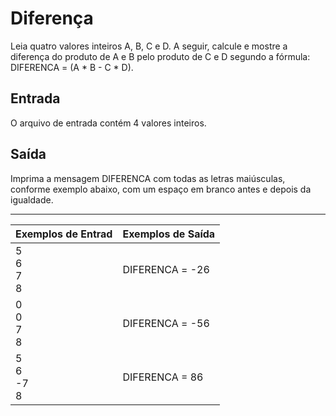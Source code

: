 # Diferença

Leia quatro valores inteiros A, B, C e D. A seguir, calcule e mostre a diferença do produto de A e B pelo produto de C e D segundo a fórmula: DIFERENCA = (A * B - C * D).

## Entrada

O arquivo de entrada contém 4 valores inteiros.

## Saída

Imprima a mensagem DIFERENCA com todas as letras maiúsculas, conforme exemplo abaixo, com um espaço em branco antes e depois da igualdade.

---

| Exemplos de Entrad      | Exemplos de Saída |
| :---------------------- | :---------------- |
| 5 <br> 6 <br> 7 <br> 8  | DIFERENCA = -26   |
| 0 <br> 0 <br> 7 <br> 8  | DIFERENCA = -56   |
| 5 <br> 6 <br> -7 <br> 8 | DIFERENCA = 86    |
